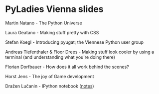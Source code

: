 PyLadies Vienna slides
===============

<p>Martin Natano - The Python Universe</p>

<p>Laura Geatano - Making stuff pretty with CSS</p>

<p>Stefan Koegl - Introducing pyugat; the Viennese Python user group</p>

<p>Andreas Tiefenthaler & Floor Drees - Making stuff look cooler by using a terminal (and understanding what you're doing there)</p>

<p>Florian Dorfbauer - How does it all work behind the scenes?</p>

<p>Horst Jens - The joy of Game development</p>

<p>Dražen Lučanin - IPython notebook (<a href="http://nbviewer.ipython.org/5795920">notes</a>)</p>

